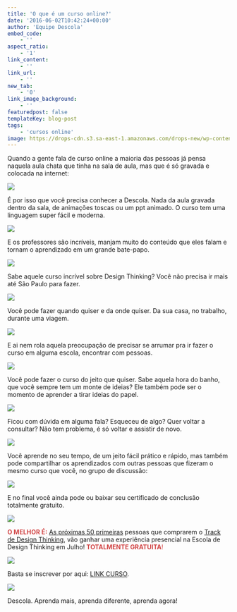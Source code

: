 ```yaml
---
title: 'O que é um curso online?'
date: '2016-06-02T10:42:24+00:00'
author: 'Equipe Descola'
embed_code:
    - ''
aspect_ratio:
    - '1'
link_content:
    - ''
link_url:
    - ''
new_tab:
    - '0'
link_image_background:
    - ''
featuredpost: false
templateKey: blog-post
tags:
    - 'cursos online'
image: https://drops-cdn.s3.sa-east-1.amazonaws.com/drops-new/wp-content/uploads/2016/05/02134113/giphy-150x150.gif'
---
```

<span class="s1">Quando a gente fala de curso online a maioria das pessoas já pensa naquela aula chata que tinha na sala de aula, mas que é só gravada e colocada na internet:</span>

![](http://i.giphy.com/XuDlhFtiWXZEk.gif)

<span class="s2">É por isso que você precisa conhecer a Descola. Nada da aula gravada dentro da sala, de animações toscas ou um ppt animado. O curso tem uma linguagem super fácil e moderna.</span>

![](http://i.giphy.com/SLBr5yLzocSYw.gif)

<span class="s2">E os professores são incríveis, manjam muito do conteúdo que eles falam e tornam o aprendizado em um grande bate-papo.</span>

![](http://i.giphy.com/TXkMcYVCQPKcU.gif)

<span class="s2">Sabe aquele curso incrível sobre Design Thinking? Você não precisa ir mais até São Paulo para fazer.</span>

![](http://i.giphy.com/jDk2a4KB6SO6Q.gif)

<span class="s2">Você pode fazer quando quiser e da onde quiser. Da sua casa, no trabalho, durante uma viagem.</span>

![](http://i.giphy.com/NXp9HM6YeuS0U.gif)

<span class="s2">E ai nem rola aquela preocupação de precisar se arrumar pra ir fazer o curso em alguma escola, encontrar com pessoas.</span>

![](http://i.giphy.com/FOKFIyQtLXSjm.gif)

<span class="s2">Você pode fazer o curso do jeito que quiser. Sabe aquela hora do banho, que você sempre tem um monte de ideias? Ele também pode ser o momento de aprender a tirar ideias do papel.</span>

![](http://i.giphy.com/13JHOHY8NoO8Bq.gif)

<span class="s2">Ficou com dúvida em alguma fala? Esqueceu de algo? Quer voltar a consultar? Não tem problema, é só voltar e assistir de novo.</span>

![](http://i.giphy.com/101HQZis8cOdna.gif)

<span class="s2">Você aprende no seu tempo, de um jeito fácil prático e rápido, mas também pode compartilhar os aprendizados com outras pessoas que fizeram o mesmo curso que você, no grupo de discussão:</span>

![](http://i.giphy.com/gcZxPiUFzoHgA.gif)

<span class="s2">E no final você ainda pode ou baixar seu certificado de conclusão totalmente gratuito.</span>

![](http://i.giphy.com/EbdFePAZ6hxnO.gif)

<span class="s2"><span style="color: #d14545;">**O MELHOR É:**</span> <span style="text-decoration: underline;">As próximas 50 primeiras</span> pessoas que comprarem o [Track de Design Thinking](http://descola.org/track/design-thinking?utm_source=blog&utm_medium=link&utm_campaign=design-thinking), vão ganhar uma experiência presencial na Escola de Design Thinking em Julho! <span style="color: #d14545;">**TOTALMENTE GRATUITA**!</span></span>

![](http://i.giphy.com/7k0aZNv7cw43m.gif)

<span class="s2">Basta se inscrever por aqui: [LINK CURSO](http://descola.org/track/design-thinking?utm_source=blog&utm_medium=link&utm_campaign=design-thinking).</span>

[![](http://i.giphy.com/4dYKLFwloAxOw.gif)](http://descola.org/track/design-thinking?utm_source=blog&utm_medium=link&utm_campaign=design-thinking)

Descola. Aprenda mais, aprenda diferente, aprenda agora!